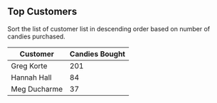 ## Top Customers

Sort the list of customer list in descending order based on number of candies purchased.

| Customer | Candies Bought
| ----- | ----- |
| Greg Korte | 201 |
| Hannah Hall | 84 |
| Meg Ducharme | 37 |
